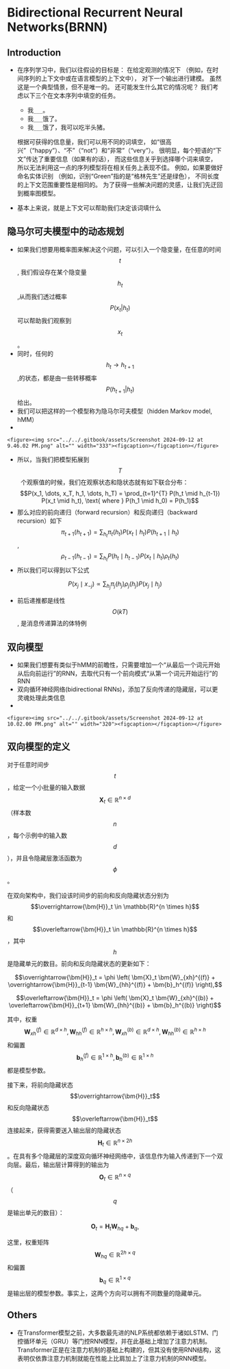# Bidirectional Recurrent Neural Networks(BRNN)



## Introduction

*   在序列学习中，我们以往假设的目标是： 在给定观测的情况下 （例如，在时间序列的上下文中或在语言模型的上下文中）， 对下一个输出进行建模。 虽然这是一个典型情景，但不是唯一的。 还可能发生什么其它的情况呢？ 我们考虑以下三个在文本序列中填空的任务。

    * 我`___`。
    * 我`___`饿了。
    * 我`___`饿了，我可以吃半头猪。

    根据可获得的信息量，我们可以用不同的词填空， 如“很高兴”（“happy”）、“不”（“not”）和“非常”（“very”）。 很明显，每个短语的“下文”传达了重要信息（如果有的话）， 而这些信息关乎到选择哪个词来填空， 所以无法利用这一点的序列模型将在相关任务上表现不佳。 例如，如果要做好命名实体识别 （例如，识别“Green”指的是“格林先生”还是绿色）， 不同长度的上下文范围重要性是相同的。 为了获得一些解决问题的灵感，让我们先迂回到概率图模型。
* 基本上来说，就是上下文可以帮助我们决定该词填什么

## 隐马尔可夫模型中的动态规划

* 如果我们想要用概率图来解决这个问题，可以引入一个隐变量，在任意的时间$$t$$, 我们假设存在某个隐变量$$h_t$$ ,从而我们透过概率 $$P(x_t \vert  h_t)$$ 可以帮助我们观察到 $$x_t$$。
* 同时，任何的$$h_t \rightarrow h_{t+1}$$,的状态，都是由一些转移概率 $$P(h_{t+1}\vert h_t)$$ 给出。
* 我们可以把这样的一个模型称为隐马尔可夫模型（hidden Markov model, hMM）
*

    <figure><img src="../../.gitbook/assets/Screenshot 2024-09-12 at 9.46.02 PM.png" alt="" width="333"><figcaption></figcaption></figure>
* 所以，当我们把模型拓展到$$T$$  个观察值的时候，我们在观察状态和隐状态就有如下联合分布：$$P(x_1, \dots, x_T, h_1, \dots, h_T) = \prod_{t=1}^{T} P(h_t \mid h_{t-1}) P(x_t \mid h_t), \text{ where } P(h_1 \mid h_0) = P(h_1)$$
* 那么对应的前向递归（forward recursion）和反向递归（backward recursion）如下$$\pi_{t+1}(h_{t+1}) = \sum_{h_t} \pi_t(h_t) P(x_t \mid h_t) P(h_{t+1} \mid h_t)$$, $$\rho_{t-1}(h_{t-1}) = \sum_{h_t} P(h_t \mid h_{t-1}) P(x_t \mid h_t) \rho_t(h_t)$$
* 所以我们可以得到以下公式

$$P(x_j \mid x_{-j}) \propto \sum_{h_j} \pi_j(h_j) \rho_j(h_j) P(x_j \mid h_j)$$

* 前后递推都是线性 $$O(kT)$$, 是消息传递算法的体特例

## 双向模型

* 如果我们想要有类似于hMM的前瞻性，只需要增加一个“从最后一个词元开始从后向前运行”的RNN，去取代只有一个前向模式“从第一个词元开始运行”的RNN
* 双向循环神经网络(bidirectional RNNs)，添加了反向传递的隐藏层，可以更灵魂处理此类信息
*

    <figure><img src="../../.gitbook/assets/Screenshot 2024-09-12 at 10.02.00 PM.png" alt="" width="320"><figcaption></figcaption></figure>

## 双向模型的定义

对于任意时间步 $$t$$，给定一个小批量的输入数据 $$\bm{X}_t \in \mathbb{R}^{n \times d}$$ （样本数 $$n$$，每个示例中的输入数 $$d$$），并且令隐藏层激活函数为 $$\phi$$。

在双向架构中，我们设该时间步的前向和反向隐藏状态分别为 $$\overrightarrow{\bm{H}}_t \in \mathbb{R}^{n \times h}$$ 和 $$\overleftarrow{\bm{H}}_t \in \mathbb{R}^{n \times h}$$，其中 $$h$$ 是隐藏单元的数目。前向和反向隐藏状态的更新如下：

$$\overrightarrow{\bm{H}}_t = \phi \left( \bm{X}_t \bm{W}_{xh}^{(f)} + \overrightarrow{\bm{H}}_{t-1} \bm{W}_{hh}^{(f)} + \bm{b}_h^{(f)} \right),$$&#x20;

$$\overleftarrow{\bm{H}}_t = \phi \left( \bm{X}_t \bm{W}_{xh}^{(b)} + \overleftarrow{\bm{H}}_{t+1} \bm{W}_{hh}^{(b)} + \bm{b}_h^{(b)} \right)$$

其中，权重 $$\bm{W}_{xh}^{(f)} \in \mathbb{R}^{d \times h}, \bm{W}_{hh}^{(f)} \in \mathbb{R}^{h \times h}, \bm{W}_{xh}^{(b)} \in \mathbb{R}^{d \times h}, \bm{W}_{hh}^{(b)} \in \mathbb{R}^{h \times h}$$ 和偏置 $$\bm{b}_h^{(f)} \in \mathbb{R}^{1 \times h}, \bm{b}_h^{(b)} \in \mathbb{R}^{1 \times h}$$ 都是模型参数。

接下来，将前向隐藏状态 $$\overrightarrow{\bm{H}}_t$$ 和反向隐藏状态 $$\overleftarrow{\bm{H}}_t$$ 连接起来，获得需要送入输出层的隐藏状态 $$\bm{H}_t \in \mathbb{R}^{n \times 2h}$$。在具有多个隐藏层的深度双向循环神经网络中，该信息作为输入传递到下一个双向层。最后，输出层计算得到的输出为 $$\bm{O}_t \in \mathbb{R}^{n \times q}$$（$$q$$ 是输出单元的数目）：

$$\bm{O}_t = \bm{H}_t \bm{W}_{hq} + \bm{b}_q,$$

这里，权重矩阵 $$\bm{W}_{hq} \in \mathbb{R}^{2h \times q}$$ 和偏置 $$\bm{b}_q \in \mathbb{R}^{1 \times q}$$ 是输出层的模型参数。事实上，这两个方向可以拥有不同数量的隐藏单元。

## Others

* 在Transformer模型之前，大多数最先进的NLP系统都依赖于诸如LSTM、门控循环单元（GRU）等门控RNN模型，并在此基础上增加了注意力机制。Transformer正是在注意力机制的基础上构建的，但其没有使用RNN结构，这表明仅依靠注意力机制就能在性能上比肩加上了注意力机制的RNN模型。
